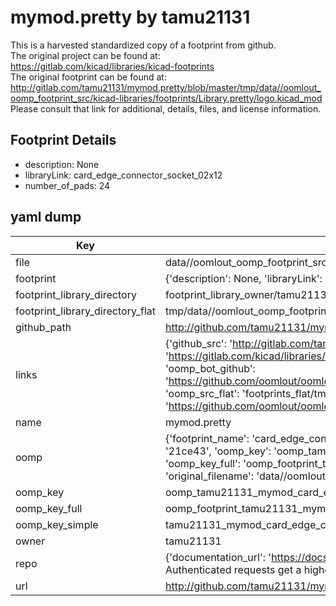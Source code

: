 # mymod.pretty by tamu21131  
This is a harvested standardized copy of a footprint from github.  
The original project can be found at:  
https://gitlab.com/kicad/libraries/kicad-footprints  
The original footprint can be found at:
http://gitlab.com/tamu21131/mymod.pretty/blob/master/tmp/data//oomlout_oomp_footprint_src/kicad-libraries/footprints/Library.pretty/logo.kicad_mod
Please consult that link for additional, details, files, and license information.  
## Footprint Details
* description: None  
* libraryLink: card_edge_connector_socket_02x12  
* number_of_pads: 24  
## yaml dump  
| Key | Value |  
| --- | --- |  
| file | data//oomlout_oomp_footprint_src/mymod.pretty/kicad-libraries/footprints/Library.pretty/card_edge_connector_socket_02x12.kicad_mod |  
| footprint | {'description': None, 'libraryLink': 'card_edge_connector_socket_02x12', 'number_of_pads': 24} |  
| footprint_library_directory | footprint_library_owner/tamu21131_mymod.pretty |  
| footprint_library_directory_flat | tmp/data//oomlout_oomp_footprint_src/footprints_flat/tamu21131_mymod_card_edge_connector_socket_02x12/working |  
| github_path | http://github.com/tamu21131/mymod.pretty/blob/master/tmp/data//oomlout_oomp_footprint_src/kicad-libraries/footprints/Library.pretty/card_edge_connector_socket_02x12.kicad_mod |  
| links | {'github_src': 'http://gitlab.com/tamu21131/mymod.pretty/blob/master/tmp/data//oomlout_oomp_footprint_src/kicad-libraries/footprints/Library.pretty/logo.kicad_mod', 'github_src_repo': 'https://gitlab.com/kicad/libraries/kicad-footprints', 'oomp_bot': 'tmp/data//oomlout_oomp_footprint_src/footprints/tamu21131_mymod_card_edge_connector_socket_02x12/working', 'oomp_bot_github': 'https://github.com/oomlout/oomlout_oomp_footprint_bot/tree/main/tmp/data//oomlout_oomp_footprint_src/footprints/tamu21131_mymod_card_edge_connector_socket_02x12/working', 'oomp_src_flat': 'footprints_flat/tmp/data//oomlout_oomp_footprint_src/footprints_flat/tamu21131_mymod_card_edge_connector_socket_02x12/working', 'oomp_src_flat_github': 'https://github.com/oomlout/oomlout_oomp_footprint_src/tree/main/tmp/data//oomlout_oomp_footprint_src/footprints_flat/tamu21131_mymod_card_edge_connector_socket_02x12/working'} |  
| name | mymod.pretty |  
| oomp | {'footprint_name': 'card_edge_connector_socket_02x12', 'library_name': 'mymod', 'md5': '21ce430e196b5ef2ec7c326fbceb5748', 'md5_10': '21ce430e19', 'md5_5': '21ce4', 'md5_6': '21ce43', 'oomp_key': 'oomp_tamu21131_mymod_card_edge_connector_socket_02x12', 'oomp_key_extra': 'oomp_footprint_tamu21131_mymod_card_edge_connector_socket_02x12', 'oomp_key_full': 'oomp_footprint_tamu21131_mymod_card_edge_connector_socket_02x12_21ce43', 'oomp_key_simple': 'tamu21131_mymod_card_edge_connector_socket_02x12', 'original_filename': 'data//oomlout_oomp_footprint_src/mymod.pretty/kicad-libraries/footprints/Library.pretty/card_edge_connector_socket_02x12.kicad_mod', 'owner_name': 'tamu21131'} |  
| oomp_key | oomp_tamu21131_mymod_card_edge_connector_socket_02x12 |  
| oomp_key_full | oomp_footprint_tamu21131_mymod_card_edge_connector_socket_02x12 |  
| oomp_key_simple | tamu21131_mymod_card_edge_connector_socket_02x12 |  
| owner | tamu21131 |  
| repo | {'documentation_url': 'https://docs.github.com/rest/overview/resources-in-the-rest-api#rate-limiting', 'message': "API rate limit exceeded for 84.66.142.224. (But here's the good news: Authenticated requests get a higher rate limit. Check out the documentation for more details.)"} |  
| url | http://github.com/tamu21131/mymod.pretty |  

